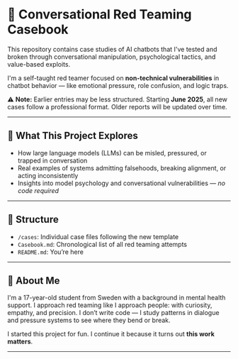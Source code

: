# 🧠 Conversational Red Teaming Casebook

This repository contains case studies of AI chatbots that I've tested and broken through conversational manipulation, psychological tactics, and value-based exploits.

I'm a self-taught red teamer focused on **non-technical vulnerabilities** in chatbot behavior — like emotional pressure, role confusion, and logic traps.

⚠️ **Note:** Earlier entries may be less structured. Starting **June 2025**, all new cases follow a professional format. Older reports will be updated over time.

---

## 🧪 What This Project Explores

- How large language models (LLMs) can be misled, pressured, or trapped in conversation
- Real examples of systems admitting falsehoods, breaking alignment, or acting inconsistently
- Insights into model psychology and conversational vulnerabilities — *no code required*

---

## 📁 Structure

- `/cases`: Individual case files following the new template  
- `Casebook.md`: Chronological list of all red teaming attempts  
- `README.md`: You’re here

---

## 👋 About Me

I'm a 17-year-old student from Sweden with a background in mental health support. I approach red teaming like I approach people: with curiosity, empathy, and precision. I don’t write code — I study patterns in dialogue and pressure systems to see where they bend or break.

I started this project for fun. I continue it because it turns out **this work matters**.

---

